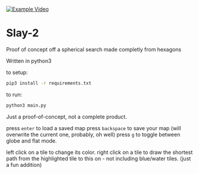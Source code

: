 [![Example Video](http://img.youtube.com/vi/mWIIy4eh6bE/0.jpg)](https://www.youtube.com/watch?v=mWIIy4eh6bE)


# Slay-2
Proof of concept off a spherical search made completly from hexagons

Written in python3

to setup:
```bash
pip3 install -r requirements.txt
```

to run:
```bash
python3 main.py
```

Just a proof-of-concept, not a complete product.

press `enter` to load a saved map
press `backspace` to save your map (will overwrite the current one, probably, oh well)
press `g` to toggle between globe and flat mode.

left click on a tile to change its color.
right click on a tile to draw the shortest path from the highlighted tile to this on - not including blue/water tiles. (just a fun addition)

